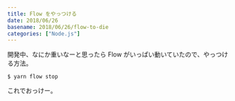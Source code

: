 ```yaml
---
title: Flow をやっつける
date: 2018/06/26
basename: 2018/06/26/flow-to-die
categories: ["Node.js"]
---
```


開発中、なにか重いなーと思ったら Flow がいっぱい動いていたので、やっつける方法。

```
$ yarn flow stop
```

これでおっけー。

